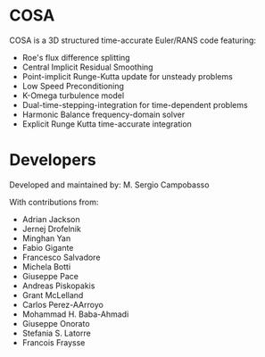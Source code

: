 # COSA
COSA is a 3D structured time-accurate Euler/RANS code featuring:
* Roe's flux difference splitting
* Central Implicit Residual Smoothing
* Point-implicit Runge-Kutta update for unsteady problems
* Low Speed Preconditioning
* K-Omega turbulence model
* Dual-time-stepping-integration for time-dependent problems
* Harmonic Balance frequency-domain solver
* Explicit Runge Kutta time-accurate integration

# Developers
Developed and maintained by: M. Sergio Campobasso

With contributions from:
* Adrian Jackson
* Jernej Drofelnik
* Minghan Yan
* Fabio Gigante
* Francesco Salvadore
* Michela Botti
* Giuseppe Pace
* Andreas Piskopakis
* Grant McLelland
* Carlos Perez-AArroyo
* Mohammad H. Baba-Ahmadi
* Giuseppe Onorato
* Stefania S. Latorre
* Francois Fraysse
